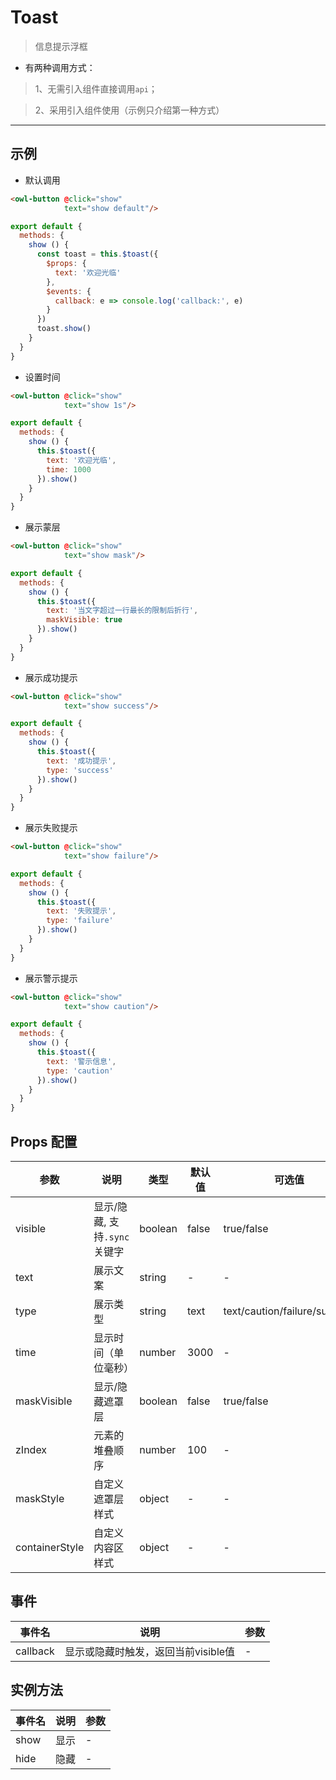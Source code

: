 # Toast

> 信息提示浮框

* 有两种调用方式：

> 1、无需引入组件直接调用`api`；

> 2、采用引入组件使用（示例只介绍第一种方式）

---

## 示例

* 默认调用

```html
<owl-button @click="show"
            text="show default"/>
```

```js
export default {
  methods: {
    show () {
      const toast = this.$toast({
        $props: {
          text: '欢迎光临'
        },
        $events: {
          callback: e => console.log('callback:', e)
        }
      })
      toast.show()
    }
  }
}
```

* 设置时间

```html
<owl-button @click="show"
            text="show 1s"/>
```

```js
export default {
  methods: {
    show () {
      this.$toast({
        text: '欢迎光临',
        time: 1000
      }).show()
    }
  }
}
```

* 展示蒙层

```html
<owl-button @click="show"
            text="show mask"/>
```

```js
export default {
  methods: {
    show () {
      this.$toast({
        text: '当文字超过一行最长的限制后折行',
        maskVisible: true
      }).show()
    }
  }
}
```

* 展示成功提示

```html
<owl-button @click="show"
            text="show success"/>
```

```js
export default {
  methods: {
    show () {
      this.$toast({
        text: '成功提示',
        type: 'success'
      }).show()
    }
  }
}
```

* 展示失败提示

```html
<owl-button @click="show"
            text="show failure"/>
```

```js
export default {
  methods: {
    show () {
      this.$toast({
        text: '失败提示',
        type: 'failure'
      }).show()
    }
  }
}
```

* 展示警示提示

```html
<owl-button @click="show"
            text="show caution"/>
```

```js
export default {
  methods: {
    show () {
      this.$toast({
        text: '警示信息',
        type: 'caution'
      }).show()
    }
  }
}
```

## Props 配置

 参数 | 说明 | 类型 | 默认值 | 可选值
 --- | ---  | --- | --- | ---
 visible | 显示/隐藏, 支持`.sync`关键字 |  boolean | false | true/false
 text | 展示文案 | string | - | -
 type | 展示类型 | string | text | text/caution/failure/success
 time | 显示时间（单位毫秒）| number | 3000 | -
 maskVisible | 显示/隐藏遮罩层 |boolean | false | true/false
 zIndex | 元素的堆叠顺序 | number | 100 | -
 maskStyle | 自定义遮罩层样式 | object | - | -
 containerStyle | 自定义内容区样式 | object | - | -

## 事件

事件名 | 说明 | 参数
---- | --- | ---
callback | 显示或隐藏时触发，返回当前visible值 | -

## 实例方法

事件名  | 说明 | 参数
---- | --- | ---
show | 显示 | -
hide | 隐藏 | -
